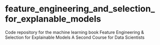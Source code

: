 # feature_engineering_and_selection_for_explanable_models
Code repository for the machine learning book Feature Engineering &amp; Selection for Explainable Models A Second Course for Data Scientists
